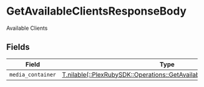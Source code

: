 # GetAvailableClientsResponseBody

Available Clients


## Fields

| Field                                                                                                                                   | Type                                                                                                                                    | Required                                                                                                                                | Description                                                                                                                             |
| --------------------------------------------------------------------------------------------------------------------------------------- | --------------------------------------------------------------------------------------------------------------------------------------- | --------------------------------------------------------------------------------------------------------------------------------------- | --------------------------------------------------------------------------------------------------------------------------------------- |
| `media_container`                                                                                                                       | [T.nilable(::PlexRubySDK::Operations::GetAvailableClientsMediaContainer)](../../models/operations/getavailableclientsmediacontainer.md) | :heavy_minus_sign:                                                                                                                      | N/A                                                                                                                                     |